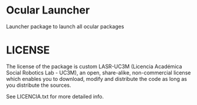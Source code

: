# Ocular Launcher

Launcher package to launch all ocular packages

# LICENSE

The license of the package is custom LASR-UC3M (Licencia Académica Social Robotics Lab - UC3M), 
an open, share-alike, non-commercial license which enables you to download, modify and distribute the code as long as you distribute the sources.

See LICENCIA.txt for more detailed info.
